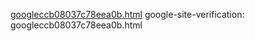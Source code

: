 [googleccb08037c78eea0b.html](https://github.com/user-attachments/files/22651872/googleccb08037c78eea0b.html)
google-site-verification: googleccb08037c78eea0b.html
